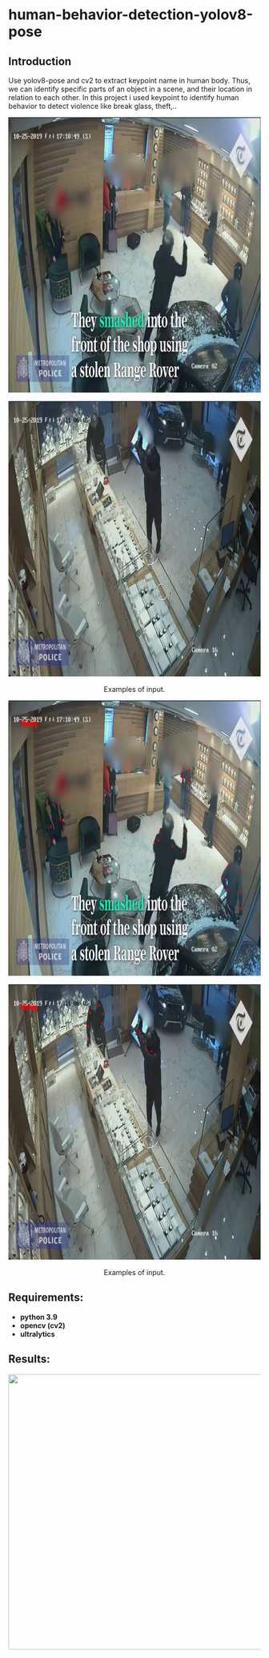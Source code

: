 # human-behavior-detection-yolov8-pose
## Introduction
Use yolov8-pose and cv2 to extract keypoint name in human body. Thus, we can identify specific parts of an object in a scene, and their location in relation to each other. In this project i used keypoint to identify human behavior to detect violence like break glass, theft,..

<p align="center">
  <img width="700" height="550" src=example_input1.jpg>
</p>
<p align="center">
  <img width="700" height="550" src=example_input2.jpg>
</p>
<p align="center">
Examples of input.
</p>
<p align="center">
  <img width="700" height="550" src=output.jpg>
</p>
<p align="center">
  <img width="700" height="550" src=output2.jpg>
</p>
<p align="center">
Examples of input.
</p>

## Requirements: 
- **python 3.9**
- **opencv (cv2)**
- **ultralytics**
## Results: 
<p align="center">
  <img width="700" height="550" src=out_put_1.gif>
</p>
